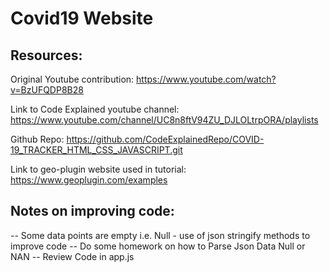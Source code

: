 # Covid19 Website

## Resources:

Original Youtube contribution:
https://www.youtube.com/watch?v=BzUFQDP8B28

Link to Code Explained youtube channel:
https://www.youtube.com/channel/UC8n8ftV94ZU_DJLOLtrpORA/playlists

Github Repo: https://github.com/CodeExplainedRepo/COVID-19_TRACKER_HTML_CSS_JAVASCRIPT.git

Link to geo-plugin website used in tutorial:
https://www.geoplugin.com/examples


## Notes on improving code:
-- Some data points are empty i.e. Null - use of json stringify methods to improve code
-- Do some homework on how to Parse Json Data Null or NAN
-- Review Code in app.js
